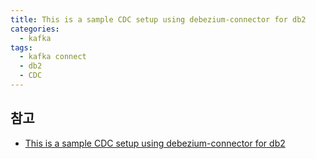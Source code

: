 ```yaml
---
title: This is a sample CDC setup using debezium-connector for db2
categories:
  - kafka
tags: 
  - kafka connect
  - db2
  - CDC
---
```



## 참고 
- [This is a sample CDC setup using debezium-connector for db2](https://github.com/pete013/db2-debezium-kafka-connector)
